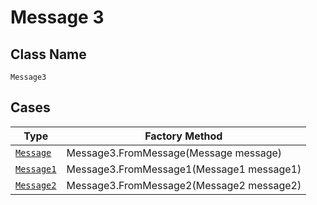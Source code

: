 
# Message 3

## Class Name

`Message3`

## Cases

| Type | Factory Method |
|  --- | --- |
| [`Message`](../../../doc/models/message.md) | Message3.FromMessage(Message message) |
| [`Message1`](../../../doc/models/message-1.md) | Message3.FromMessage1(Message1 message1) |
| [`Message2`](../../../doc/models/message-2.md) | Message3.FromMessage2(Message2 message2) |

